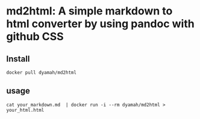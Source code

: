 # md2html: A simple markdown to html converter by using pandoc with github CSS

## Install

```
docker pull dyamah/md2html
```


## usage

```
cat your_markdown.md  | docker run -i --rm dyamah/md2html > your_html.html 
```
 



